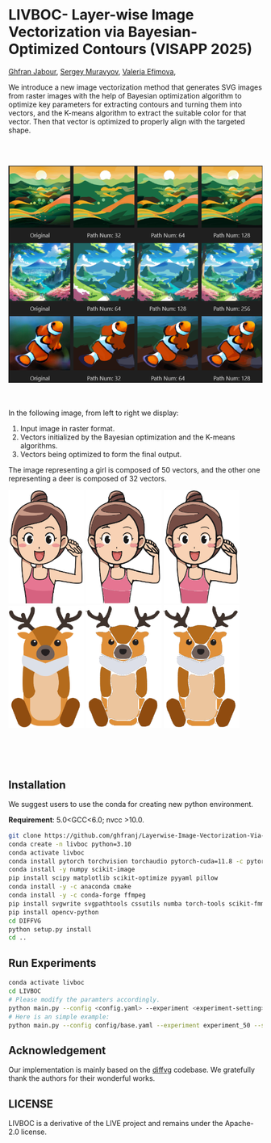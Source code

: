 # LIVBOC- Layer-wise Image Vectorization via Bayesian-Optimized Contours (VISAPP 2025)
[Ghfran Jabour](ghoghoghfran.jabour@gmail.com), 
[Sergey Muravyov](mursmail@gmail.com), 
[Valeria Efimova](valeryefimova@gmail.com), 

We introduce a new image vectorization method that generates SVG images from raster images with the help of Bayesian optimization algorithm to optimize key parameters for extracting contours and turning them into vectors, and the K-means algorithm to extract the suitable color for that vector. Then that vector is optimized to properly align with the targeted shape.

<br><br>
<div>
      <img src="images/teaser.png" alt="original Image">
</div>
<br><br>

In the following image, from left to right we display: 
1) Input image in raster format. 
2) Vectors initialized by the Bayesian optimization and the K-means algorithms. 
3) Vectors being optimized to form the final output.

The image representing a girl is composed of 50 vectors, and the other one representing a deer is composed of 32 vectors.

<div>
    <img src="images/girl4.png" width="150px" alt="original Image">
    <img src="images/girl4_init.png" width="150px" alt="Vectors Initialized">
    <img src="images/girl.gif" width="150px" alt="Vectors Optimization">
</div>
      
<div>
    <img src="images/deer4.png" width="150px" alt="original Image">
    <img src="images/deer4_init.png" width="150px" alt="Vectors Initialized">
    <img src="images/deer4.gif" width="150px" alt="Vectors Optimization">
</div>
<br><br><br><br>

## Installation
We suggest users to use the conda for creating new python environment. 

**Requirement**: 5.0<GCC<6.0;  nvcc >10.0.

```bash
git clone https://github.com/ghfranj/Layerwise-Image-Vectorization-Via-Bayesian-Optimized-Contour.git
conda create -n livboc python=3.10
conda activate livboc
conda install pytorch torchvision torchaudio pytorch-cuda=11.8 -c pytorch -c nvidia
conda install -y numpy scikit-image
pip install scipy matplotlib scikit-optimize pyyaml pillow
conda install -y -c anaconda cmake
conda install -y -c conda-forge ffmpeg
pip install svgwrite svgpathtools cssutils numba torch-tools scikit-fmm easydict visdom
pip install opencv-python
cd DIFFVG
python setup.py install
cd ..
```


## Run Experiments 
```bash
conda activate livboc
cd LIVBOC
# Please modify the paramters accordingly.
python main.py --config <config.yaml> --experiment <experiment-setting> --signature <given-folder-name> --target <input-image> --log_dir <log-dir>
# Here is an simple example:
python main.py --config config/base.yaml --experiment experiment_50 --signature girl4 --target figures/girl4.png.png --log_dir log/
```

## Acknowledgement
Our implementation is mainly based on the [diffvg](https://github.com/BachiLi/diffvg) codebase. We gratefully thank the authors for their wonderful works.


## LICENSE
LIVBOC is a derivative of the LIVE project and remains under the Apache-2.0 license.



